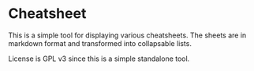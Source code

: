 
Cheatsheet
==========

This is a simple tool for displaying various cheatsheets. The sheets are
in markdown format and transformed into collapsable lists.

License is GPL v3 since this is a simple standalone tool.

